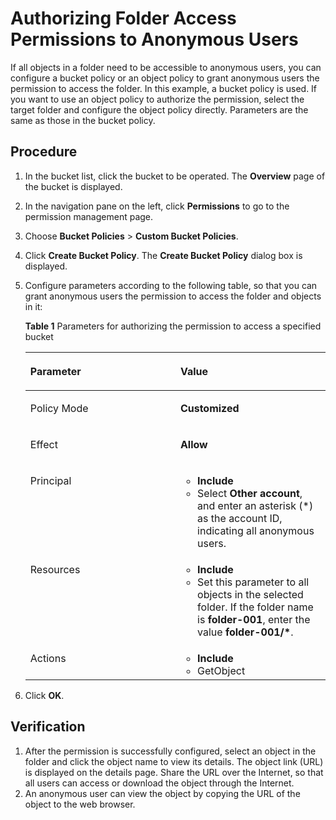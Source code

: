 # Authorizing Folder Access Permissions to Anonymous Users<a name="obs_03_0096"></a>

If all objects in a folder need to be accessible to anonymous users, you can configure a bucket policy or an object policy to grant anonymous users the permission to access the folder. In this example, a bucket policy is used. If you want to use an object policy to authorize the permission, select the target folder and configure the object policy directly. Parameters are the same as those in the bucket policy.

## Procedure<a name="section17557163019204"></a>

1.  In the bucket list, click the bucket to be operated. The  **Overview**  page of the bucket is displayed.
2.  In the navigation pane on the left, click  **Permissions**  to go to the permission management page.
3.  Choose  **Bucket Policies**  \>  **Custom Bucket Policies**.
4.  Click  **Create Bucket Policy**. The  **Create Bucket Policy**  dialog box is displayed.
5.  Configure parameters according to the following table, so that you can grant anonymous users the permission to access the folder and objects in it:

    **Table  1**  Parameters for authorizing the permission to access a specified bucket

    <a name="table7531653104420"></a>
    <table><thead align="left"><tr id="row2532105311447"><th class="cellrowborder" valign="top" width="50%" id="mcps1.2.3.1.1"><p id="p16532195364414"><a name="p16532195364414"></a><a name="p16532195364414"></a>Parameter</p>
    </th>
    <th class="cellrowborder" valign="top" width="50%" id="mcps1.2.3.1.2"><p id="p15532145310443"><a name="p15532145310443"></a><a name="p15532145310443"></a>Value</p>
    </th>
    </tr>
    </thead>
    <tbody><tr id="row953216536449"><td class="cellrowborder" valign="top" width="50%" headers="mcps1.2.3.1.1 "><p id="p1653265344417"><a name="p1653265344417"></a><a name="p1653265344417"></a>Policy Mode</p>
    </td>
    <td class="cellrowborder" valign="top" width="50%" headers="mcps1.2.3.1.2 "><p id="p55421614212"><a name="p55421614212"></a><a name="p55421614212"></a><strong id="b199557458122"><a name="b199557458122"></a><a name="b199557458122"></a>Customized</strong></p>
    </td>
    </tr>
    <tr id="row16532753114417"><td class="cellrowborder" valign="top" width="50%" headers="mcps1.2.3.1.1 "><p id="p353219537448"><a name="p353219537448"></a><a name="p353219537448"></a>Effect</p>
    </td>
    <td class="cellrowborder" valign="top" width="50%" headers="mcps1.2.3.1.2 "><p id="p26391018182813"><a name="p26391018182813"></a><a name="p26391018182813"></a><strong id="b39263566122"><a name="b39263566122"></a><a name="b39263566122"></a>Allow</strong></p>
    </td>
    </tr>
    <tr id="row115321753164415"><td class="cellrowborder" valign="top" width="50%" headers="mcps1.2.3.1.1 "><p id="p1553215538449"><a name="p1553215538449"></a><a name="p1553215538449"></a>Principal</p>
    </td>
    <td class="cellrowborder" valign="top" width="50%" headers="mcps1.2.3.1.2 "><a name="ul1133312113418"></a><a name="ul1133312113418"></a><ul id="ul1133312113418"><li><strong id="b16596155891220"><a name="b16596155891220"></a><a name="b16596155891220"></a>Include</strong></li><li>Select <strong id="b1374419592122"><a name="b1374419592122"></a><a name="b1374419592122"></a>Other account</strong>, and enter an asterisk (*) as the account ID, indicating all anonymous users.</li></ul>
    </td>
    </tr>
    <tr id="row653285374414"><td class="cellrowborder" valign="top" width="50%" headers="mcps1.2.3.1.1 "><p id="p753212538444"><a name="p753212538444"></a><a name="p753212538444"></a>Resources</p>
    </td>
    <td class="cellrowborder" valign="top" width="50%" headers="mcps1.2.3.1.2 "><a name="ul12411915123314"></a><a name="ul12411915123314"></a><ul id="ul12411915123314"><li><strong id="b977832111316"><a name="b977832111316"></a><a name="b977832111316"></a>Include</strong></li><li>Set this parameter to all objects in the selected folder. If the folder name is <strong id="b1597164181314"><a name="b1597164181314"></a><a name="b1597164181314"></a>folder-001</strong>, enter the value <strong id="b10981245131"><a name="b10981245131"></a><a name="b10981245131"></a>folder-001/*</strong>.</li></ul>
    </td>
    </tr>
    <tr id="row18790945165418"><td class="cellrowborder" valign="top" width="50%" headers="mcps1.2.3.1.1 "><p id="p12791194519544"><a name="p12791194519544"></a><a name="p12791194519544"></a>Actions</p>
    </td>
    <td class="cellrowborder" valign="top" width="50%" headers="mcps1.2.3.1.2 "><a name="ul1691025316358"></a><a name="ul1691025316358"></a><ul id="ul1691025316358"><li><strong id="b18301420171317"><a name="b18301420171317"></a><a name="b18301420171317"></a>Include</strong></li><li>GetObject</li></ul>
    </td>
    </tr>
    </tbody>
    </table>

6.  Click  **OK**.

## Verification<a name="section1285315186104"></a>

1.  After the permission is successfully configured, select an object in the folder and click the object name to view its details. The object link \(URL\) is displayed on the details page. Share the URL over the Internet, so that all users can access or download the object through the Internet.
2.  An anonymous user can view the object by copying the URL of the object to the web browser.

